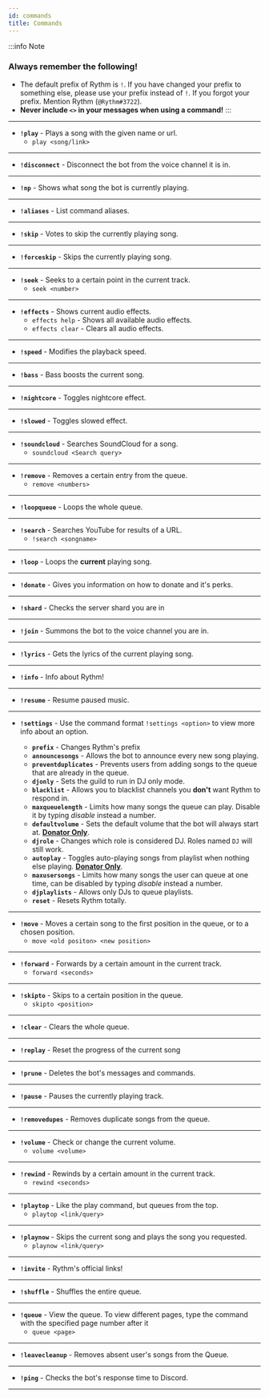 ```yaml
---
id: commands
title: Commands
---
```


:::info Note
### Always remember the following!
- The default prefix of Rythm is `!`. If you have changed your prefix to something else, please use your prefix instead of `!`. If you forgot your prefix. Mention Rythm (`@Rythm#3722`). 
- **Never include `<>` in your messages when using a command!**
:::
---
- **`!play`** - Plays a song with the given name or url.
    - `play <song/link>` 
---

- **`!disconnect`** - Disconnect the bot from the voice channel it is in.
--- 
- **`!np`** - Shows what song the bot is currently playing.
--- 
- **`!aliases`** - List command aliases.
--- 
- **`!skip`** - Votes to skip the currently playing song.
--- 
- **`!forceskip`** - Skips the currently playing song.
--- 
- **`!seek`** - Seeks to a certain point in the current track.
    - `seek <number>`
--- 
- **`!effects`** - Shows current audio effects.
    - `effects help` - Shows all available audio effects.
    - `effects clear` - Clears all audio effects.
---
- **`!speed`** - Modifies the playback speed.
---
- **`!bass`** - Bass boosts the current song.
---
- **`!nightcore`** - Toggles nightcore effect.
---
- **`!slowed`** - Toggles slowed effect.
---
- **`!soundcloud`** - Searches SoundCloud for a song.
    - `soundcloud <Search query>`
--- 
- **`!remove`** - Removes a certain entry from the queue.
    - `remove <numbers>`
---
- **`!loopqueue`** - Loops the whole queue.
--- 
- **`!search`** - Searches YouTube for results of a URL.
    - `!search <songname>`
--- 
- **`!loop`** - Loops the **current** playing song.
--- 
- **`!donate`** - Gives you information on how to donate and it's perks.
--- 
- **`!shard`** - Checks the server shard you are in
--- 
- **`!join`** - Summons the bot to the voice channel you are in.
--- 
- **`!lyrics`** - Gets the lyrics of the current playing song.
--- 
- **`!info`** - Info about Rythm!
--- 
- **`!resume`** - Resume paused music.
--- 
- **`!settings`** - Use the command format `!settings <option>` to view more info about an option.

    - **`prefix`** - Changes Rythm's prefix
    - **`announcesongs`** - Allows the bot to announce every new song playing.
    - **`preventduplicates`** - Prevents users from adding songs to the queue that are already in the queue.
    - **`djonly`** - Sets the guild to run in DJ only mode.
    - **`blacklist`** - Allows you to blacklist channels you **don't** want Rythm to respond in.
    - **`maxqueuelength`** - Limits how many songs the queue can play. Disable it by typing *disable* instead a number.
    - **`defaultvolume`** - Sets the default volume that the bot will always start at. [**Donator Only**](https://rythmbot.co/donate?do).
    - **`djrole`** - Changes which role is considered DJ. Roles named `DJ` will still work.
    - **`autoplay`** - Toggles auto-playing songs from playlist when nothing else playing. [**Donator Only**](https://rythmbot.co/donate?do).
    - **`maxusersongs`** - Limits how many songs the user can queue at one time, can be disabled by typing *disable* instead a number.
    - **`djplaylists`** - Allows only DJs to queue playlists.
    - **`reset`** - Resets Rythm totally.   
--- 
- **`!move`** - Moves a certain song to the first position in the queue, or to a chosen position.	 
    - `move <old positon> <new position>`
--- 
- **`!forward`** - Forwards by a certain amount in the current track.
    - `forward <seconds>`
--- 
- **`!skipto`** - Skips to a certain position in the queue. 
    - `skipto <position>`
--- 
- **`!clear`** - Clears the whole queue. 
--- 
- **`!replay`** - Reset the progress of the current song 
--- 
- **`!prune`** - Deletes the bot's messages and commands.	 
--- 
- **`!pause`** - Pauses the currently playing track. 
--- 
- **`!removedupes`** - Removes duplicate songs from the queue.
--- 
- **`!volume`** - Check or change the current volume. 
    - `volume <volume>`
--- 
- **`!rewind`** - Rewinds by a certain amount in the current track. 
    - `rewind <seconds>`
--- 
- **`!playtop`** - Like the play command, but queues from the top. 
    - `playtop <link/query>`
--- 
- **`!playnow`** - Skips the current song and plays the song you requested.
    - `playnow <link/query>`
--- 
- **`!invite`** - Rythm's official links! 
--- 
- **`!shuffle`** -  Shuffles the entire queue. 
--- 
- **`!queue`** - View the queue. To view different pages, type the command with the specified page number after it
    - `queue <page>`
--- 
- **`!leavecleanup`** - Removes absent user's songs from the Queue.
---
- **`!ping`** - Checks the bot's response time to Discord.
--- 